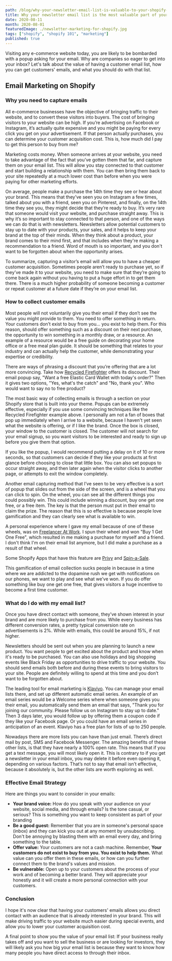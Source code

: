 ```yaml
---
path: /blog/why-your-newsletter-email-list-is-valuable-to-your-shopify-business
title: Why your newsletter email list is the most valuable part of your Shopify business
date: 2020-08-11
month: 2020-08-01
featuredImage: ./newsletter-marketing-for-shopify.jpg
tags: ["shopify", "shopify 101", "marketing"]
published: true
---
```


Visiting any e-commerce website today, you are likely to be bombarded with a popup asking for your email. Why are companies so eager to get into your inbox? Let's talk about the value of having a customer email list, how you can get customers' emails, and what you should do with that list.

## Email Marketing on Shopify

### Why you need to capture emails

All e-commerce businesses have the objective of bringing traffic to their website, and to convert these visitors into buyers. The cost of bringing visitors to your website can be high. If you’re advertising on Facebook or Instagram, it’s actually quite expensive and you might be paying for every click you get on your advertisement. If that person actually purchases, you can determine your customer acquisition cost. This is, how much did I pay to get this person to buy from me?

Marketing costs money. When someone arrives at your website, you need to take advantage of the fact that you’ve gotten them that far, and capture them on your email list. This will allow you stay connected to that customer and start building a relationship with them. You can then bring them back to your site repeatedly at a much lower cost than before when you were paying for other marketing efforts.

On average, people make a purchase the 14th time they see or hear about your brand. This means that they’ve seen you on Instagram a few times, talked about you with a friend, seen you on Pinterest, and finally, on the 14th time they see you, they might decide that they’re ready to buy. It’s very rare that someone would visit your website, and purchase straight away. This is why it’s so important to stay connected to that person, and one of the ways we can do that is with newsletters. Newsletters allow potential customers to stay up to date with your products, your sales, and it helps to keep your brand at the top of their minds. When they think about a product, your brand comes to their mind first, and that includes when they're making a recommendation to a friend. Word of mouth is so important, and you don't want to be forgotten about when the opportunity arises.

To summarize, capturing a visitor’s email will allow you to have a cheaper customer acquisition. Sometimes people aren’t ready to purchase yet, so if they’ve made it to your website, you need to make sure that they’re going to come back again without you having to put a huge effort in to get them there. There is a much higher probability of someone becoming a customer or repeat customer at a future date if they’re on your email list.

### How to collect customer emails

Most people will not voluntarily give you their email if they don’t see the value you might provide to them. You need to offer something in return. Your customers don’t exist to buy from you... you exist to help them. For this reason, should offer something such as a discount on their next purchase, the opportunity to win something in a monthly draw, or a resource. An example of a resource would be a free guide on decorating your home office or a free meal plan guide. It should be something that relates to your industry and can actually help the customer, while demonstrating your expertise or credibility.

There are ways of phrasing a discount that you’re offering that are a lot more convincing. Take how <a href="https://recycledfirefighter.com/">Recycled Firefighter</a> offers its discount. Their email popup say, "Want a free Elastic Card Wallet with today's order?" Then it gives two options, "Yes, what's the catch" and "No, thank you". Who would want to say no to free product?

The most basic way of collecting emails is through a section on your Shopify store that is built into your theme. Popups can be extremely effective, especially if you use some convincing techniques like the Recycled Firefighter example above. I personally am not a fan of boxes that pop up immediately when I arrive to a website, because I haven't yet seen what the website is offering, or if I like the brand. Once the box is closed, your window to the customer is closed. The customer will not search for your email signup, so you want visitors to be interested and ready to sign up before you give them that option.

If you like the popup, I would recommend putting a delay on it of 10 or more seconds, so that customers can decide if they like your products at first glance before choosing to close that little box. You can also set popups to occur straight away, and then later again when the visitor clicks to another page, or attempts to exit the window completely.

Another email capturing method that I’ve seen to be very effective is a sort of popup that slides out from the side of the screen, and is a wheel that you can click to spin. On the wheel, you can see all the different things you could possibly win. This could include winning a discount, buy one get one free, or a free item. The key is that the person must put in their email to claim the prize. The reason that this is so effective is because people love gamification and they can clearly see what is available to win.

A personal experience where I gave my email because of one of these wheels, was on <a rel="noreferrer noopener" href="https://www.freelanceratwork.co/" target="_blank">Freelancer At Work</a>. I spun their wheel and won "Buy 1 Get One Free", which resulted in me making a purchase for myself and a friend. I don't think I'm on their email list anymore, but I did make a purchase as a result of that wheel.

Some Shopify Apps that have this feature are <a rel="noreferrer noopener" aria-label="Privy (opens in a new tab)" href="https://apps.shopify.com/privy" target="_blank">Privy</a> and <a rel="noreferrer noopener" aria-label="Spin-a-Sale (opens in a new tab)" href="https://apps.shopify.com/spin-a-sale" target="_blank">Spin-a-Sale</a>.

This gamification of email collection sucks people in because in a time where we are addicted to the dopamine rush we get with notifications on our phones, we want to play and see what we’ve won. If you do offer something like buy one get one free, that gives visitors a huge incentive to become a first time customer.

### What do I do with my email list?

Once you have direct contact with someone, they’ve shown interest in your brand and are more likely to purchase from you. While every business has different conversion rates, a pretty typical conversion rate on advertisements is 2%. While with emails, this could be around 15%, if not higher.

Newsletters should be sent out when you are planning to launch a new product. You want people to get excited about the product and know when it's ready to be purchased. You can also use holidays and big shopping events like Black Friday as opportunities to drive traffic to your website. You should send emails both before and during these events to bring visitors to your site. People are definitely willing to spend at this time and you don’t want to be forgotten about.

The leading tool for email marketing is <a href="https://www.klaviyo.com/" target="_blank" rel="noreferrer noopener" aria-label=" (opens in a new tab)">Klaviyo</a>. You can manage your email lists there, and set up different automatic email series. An example of an email series would be a Welcome series where when someone gives you their email, you automatically send them an email that says, "Thank you for joining our community. Please follow us on Instagram to stay up to date." Then 3 days later, you would follow up by offering them a coupon code if they like your Facebook page. Or you could have an email series in anticipation of an event. Klaviyo has a free plan for lists of up to 250 people.

Nowadays there are more lists you can have than just email. There’s direct mail by post, SMS and Facebook Messenger. The amazing benefits of these other lists, is that they have nearly a 100% open rate. This means that if you get a text message, you will most likely open it. This is contrary to if you get a newsletter in your email inbox, you may delete it before even opening it, depending on various factors. That’s not to say that email isn’t effective, because it absolutely is, but the other lists are worth exploring as well.

### Effective Email Strategy

Here are things you want to consider in your emails:

- **Your brand voice:** How do you speak with your audience on your website, social media, and through emails? Is the tone casual, or serious? This is something you want to keep consistent as part of your branding
- **Be a good guest:** Remember that you are in someone's personal space (inbox) and they can kick you out at any moment by unsubscribing. Don't be annoying by blasting them with an email every day, and bring something to the table.
- **Offer value:** Your customers are not a cash machine. Remember, **Your customers do not exist to buy from you. You exist to help them.** What value can you offer them in these emails, or how can you further connect them to the brand's values and mission.
- **Be vulnerable:** Open up to your customers about the process of your work and of becoming a better brand. They will appreciate your honestly and it will create a more personal connection with your customers.

### Conclusion

I hope it's now clear that having your customers' emails allows you direct contact with an audience that is already interested in your brand. This will make driving traffic to your website much easier during special events, and allow you to lower your customer acquisition cost.

A final point to show you the value of your email list: If your business really takes off and you want to sell the business or are looking for investors, they will likely ask you how big your email list is because they want to know how many people you have direct access to through their inbox.
